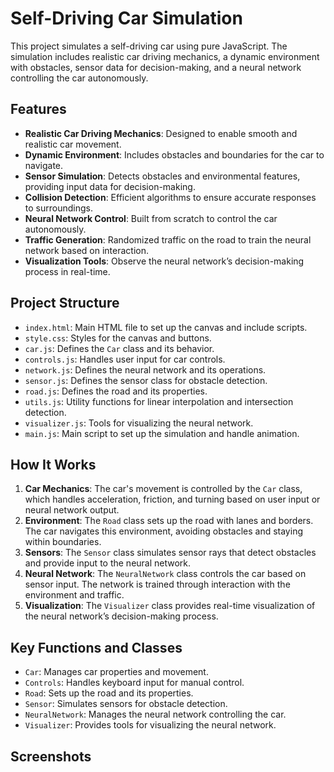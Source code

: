 # Self-Driving Car Simulation

This project simulates a self-driving car using pure JavaScript. The simulation includes realistic car driving mechanics, a dynamic environment with obstacles, sensor data for decision-making, and a neural network controlling the car autonomously.

## Features

- **Realistic Car Driving Mechanics**: Designed to enable smooth and realistic car movement.
- **Dynamic Environment**: Includes obstacles and boundaries for the car to navigate.
- **Sensor Simulation**: Detects obstacles and environmental features, providing input data for decision-making.
- **Collision Detection**: Efficient algorithms to ensure accurate responses to surroundings.
- **Neural Network Control**: Built from scratch to control the car autonomously.
- **Traffic Generation**: Randomized traffic on the road to train the neural network based on interaction.
- **Visualization Tools**: Observe the neural network’s decision-making process in real-time.

## Project Structure

- `index.html`: Main HTML file to set up the canvas and include scripts.
- `style.css`: Styles for the canvas and buttons.
- `car.js`: Defines the `Car` class and its behavior.
- `controls.js`: Handles user input for car controls.
- `network.js`: Defines the neural network and its operations.
- `sensor.js`: Defines the sensor class for obstacle detection.
- `road.js`: Defines the road and its properties.
- `utils.js`: Utility functions for linear interpolation and intersection detection.
- `visualizer.js`: Tools for visualizing the neural network.
- `main.js`: Main script to set up the simulation and handle animation.

## How It Works

1. **Car Mechanics**: The car's movement is controlled by the `Car` class, which handles acceleration, friction, and turning based on user input or neural network output.
2. **Environment**: The `Road` class sets up the road with lanes and borders. The car navigates this environment, avoiding obstacles and staying within boundaries.
3. **Sensors**: The `Sensor` class simulates sensor rays that detect obstacles and provide input to the neural network.
4. **Neural Network**: The `NeuralNetwork` class controls the car based on sensor input. The network is trained through interaction with the environment and traffic.
5. **Visualization**: The `Visualizer` class provides real-time visualization of the neural network’s decision-making process.

## Key Functions and Classes

- `Car`: Manages car properties and movement.
- `Controls`: Handles keyboard input for manual control.
- `Road`: Sets up the road and its properties.
- `Sensor`: Simulates sensors for obstacle detection.
- `NeuralNetwork`: Manages the neural network controlling the car.
- `Visualizer`: Provides tools for visualizing the neural network.

## Screenshots
